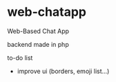 # web-chatapp
Web-Based Chat App

backend made in php


to-do list
- improve ui (borders, emoji list...)


